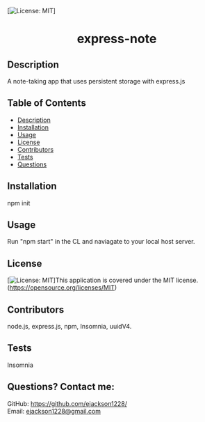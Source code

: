  [![License: MIT](https://img.shields.io/badge/License-MIT-yellow.svg)] 
# <h1 align="center">express-note</h1>

## Description
A note-taking app that uses persistent storage with express.js
  
## Table of Contents
  - [Description](#description)
  - [Installation](#installation)
  - [Usage](#usage)
  - [License](#license)
  - [Contributors](#contributors)
  - [Tests](#tests)
  - [Questions](#questions)

## Installation
npm init

## Usage
Run "npm start" in the CL and naviagate to your local host server.

## License
[![License: MIT](https://img.shields.io/badge/License-MIT-yellow.svg)]This application is covered under the MIT license. (https://opensource.org/licenses/MIT)

## Contributors
node.js, express.js, npm, Insomnia, uuidV4.

## Tests
Insomnia

## Questions? Contact me:
GitHub: https://github.com/ejackson1228/ <br>
Email: ejackson1228@gmail.com